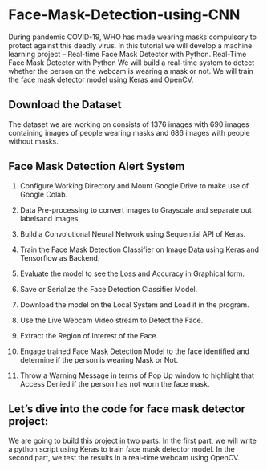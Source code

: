 # Face-Mask-Detection-using-CNN
During pandemic COVID-19, WHO has made wearing masks compulsory to protect against this deadly virus. In this tutorial we will develop a machine learning project – Real-time Face Mask Detector with Python.
Real-Time Face Mask Detector with Python
We will build a real-time system to detect whether the person on the webcam is wearing a mask or not. We will train the face mask detector model using Keras and OpenCV.

## Download the Dataset
The dataset we are working on consists of 1376 images with 690 images containing images of people wearing masks and 686 images with people without masks.

## Face Mask Detection Alert System
1. Configure Working Directory and Mount Google Drive to make use of Google Colab.

2. Data Pre-processing to convert images to Grayscale and separate out labelsand images. 

3. Build a Convolutional Neural Network using Sequential API of Keras.

4. Train the Face Mask Detection Classifier on Image Data using Keras and Tensorflow as Backend.

5. Evaluate the model to see the Loss and Accuracy in Graphical form.

6. Save or Serialize the Face Detection Classifier Model.

7. Download the model on the Local System and Load it in the program.

8. Use the Live Webcam Video stream to Detect the Face.

9. Extract the Region of Interest of the Face.

10. Engage trained Face Mask Detection Model to the face identified and determine if the person is wearing Mask or Not.

11. Throw a Warning Message in terms of Pop Up window to highlight that Access Denied if the person has not worn the face mask.


## Let’s dive into the code for face mask detector project:
We are going to build this project in two parts. In the first part, we will write a python script using Keras to train face mask detector model. In the second part, we test the results in a real-time webcam using OpenCV.


